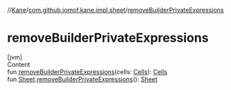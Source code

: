 //[Kane](../index.md)/[com.github.jomof.kane.impl.sheet](index.md)/[removeBuilderPrivateExpressions](remove-builder-private-expressions.md)



# removeBuilderPrivateExpressions  
[jvm]  
Content  
fun [removeBuilderPrivateExpressions](remove-builder-private-expressions.md)(cells: [Cells](-cells/index.md)): [Cells](-cells/index.md)  
fun [Sheet](-sheet/index.md).[removeBuilderPrivateExpressions](remove-builder-private-expressions.md)(): [Sheet](-sheet/index.md)  



